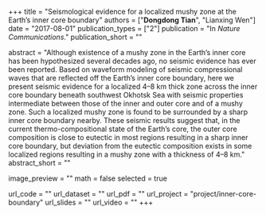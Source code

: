 +++
title = "Seismological evidence for a localized mushy zone at the Earth’s inner core boundary"
authors = ["**Dongdong Tian**", "Lianxing Wen"]
date = "2017-08-01"
publication_types = ["2"]
publication = "In *Nature Communications*."
publication_short = ""

abstract = "Although existence of a mushy zone in the Earth’s inner core has been hypothesized several decades ago, no seismic evidence has ever been reported. Based on waveform modeling of seismic compressional waves that are reflected off the Earth’s inner core boundary, here we present seismic evidence for a localized 4–8 km thick zone across the inner core boundary beneath southwest Okhotsk Sea with seismic properties intermediate between those of the inner and outer core and of a mushy zone. Such a localized mushy zone is found to be surrounded by a sharp inner core boundary nearby. These seismic results suggest that, in the current thermo-compositional state of the Earth’s core, the outer core composition is close to eutectic in most regions resulting in a sharp inner core boundary, but deviation from the eutectic composition exists in some localized regions resulting in a mushy zone with a thickness of 4–8 km."
abstract_short = ""

image_preview = ""
math = false
selected = true

url_code = ""
url_dataset = ""
url_pdf = ""
url_project = "project/inner-core-boundary"
url_slides = ""
url_video = ""
+++
